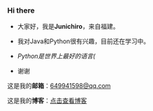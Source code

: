 ### Hi there 
*  大家好，我是**Junichiro**，来自福建。

*  我对Java和Python很有兴趣，目前还在学习中。

*  *Python是世界上最好的语言(*

*  谢谢


这是我的**邮箱**：649941598@qq.com    

这是我的**博客**：[点击查看博客](https://www.cnblogs.com/kago/ "悬停显示")	 
<!--
**knellbyrne/knellbyrne** is a ✨ _special_ ✨ repository because its `README.md` (this file) appears on your GitHub profile.

Here are some ideas to get you started:

- 🔭 I’m currently working on ...
- 🌱 I’m currently learning ...
- 👯 I’m looking to collaborate on ...
- 🤔 I’m looking for help with ...
- 💬 Ask me about ...
- 📫 How to reach me: ...
- 😄 Pronouns: ...
- ⚡ Fun fact: ...
-->

